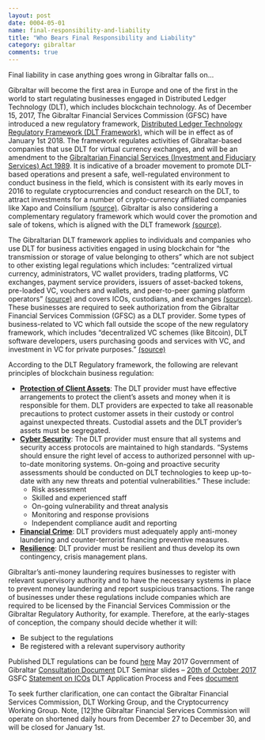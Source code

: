 ```yaml
---
layout: post
date: 0004-05-01
name: final-responsibility-and-liability
title: "Who Bears Final Responsibility and Liability"
category: gibraltar
comments: true
---
```


Final liability in case anything goes wrong in Gibraltar falls on...

Gibraltar will become the first area in Europe and one of the first in the world to start regulating businesses engaged in Distributed Ledger Technology (DLT), which includes blockchain technology. As of December 15, 2017, The Gibraltar Financial Services Commission (GFSC) have introduced a new regulatory framework, [Distributed Ledger Technology Regulatory Framework (DLT Framework)](http://www.gfsc.gi/dlt), which will be in effect as of January 1st 2018. The framework regulates activities of Gibraltar-based companies that use DLT for virtual currency exchanges, and will be an amendment to the [Gibraltarian Financial Services (Investment and Fiduciary Services) Act 1989](http://www.gibraltarlaws.gov.gi/articles/1989-47o.pdf). It is indicative of a broader movement to promote DLT-based operations and present a safe, well-regulated environment to conduct business in the field, which is consistent with its early moves in 2016 to regulate cryptocurrencies and conduct research on the DLT, to attract investments for a number of crypto-currency affiliated companies like Xapo and Coinsilium [(source)](http://www.nomoretax.eu/gibraltar-legal-framework-cryptocurrency/). Gibraltar is also considering a complementary regulatory framework which would cover the promotion and sale of tokens, which is aligned with the DLT framework [(source)](https://www.fintechlawblog.com/2017/10/gibraltar-issues-statement-on-initial-coin-offerings/).
 
The Gibraltarian DLT framework applies to individuals and companies who use DLT for business activities engaged in using blockchain for “the transmission or storage of value belonging to others” which are not subject to other existing legal regulations which includes: “centralized virtual currency, administrators, VC wallet providers, trading platforms, VC exchanges, payment service providers, issuers of asset-backed tokens, pre-loaded VC, vouchers and wallets, and peer-to-peer gaming platform operators” [(source)](http://www.nomoretax.eu/gibraltar-legal-framework-cryptocurrency/) and covers ICOs, custodians, and exchanges [(source)](https://bitlegal.io/2017/05/09/gibraltar-issues-new-blockchain-regulations/). These businesses are required to seek authorization from the Gibraltar Financial Services Commission (GFSC) as a DLT provider. Some types of business-related to VC which fall outside the scope of the new regulatory framework, which includes “decentralized VC schemes (like Bitcoin), DLT software developers, users purchasing goods and services with VC, and investment in VC for private purposes.” [(source)](http://www.nomoretax.eu/gibraltar-legal-framework-cryptocurrency/)
 
According to the DLT Regulatory framework, the following are relevant principles of blockchain business regulation:
* **[Protection of Client Assets](http://www.gfsc.gi/dlt)**: The DLT provider must have effective arrangements to protect the client’s assets and money when it is responsible for them. DLT providers are expected to take all reasonable precautions to protect customer assets in their custody or control against unexpected threats. Custodial assets and the DLT provider’s assets must be segregated.
* **[Cyber Security](http://www.gfsc.gi/dlt)**: The DLT provider must ensure that all systems and security access protocols are maintained to high standards. “Systems should ensure the right level of access to authorized personnel with up-to-date monitoring systems. On-going and proactive security assessments should be conducted on DLT technologies to keep up-to-date with any new threats and potential vulnerabilities.” These include:
  * Risk assessment
  * Skilled and experienced staff
  * On-going vulnerability and threat analysis
  * Monitoring and response provisions
  * Independent compliance audit and reporting
* **[Financial Crime](http://www.gfsc.gi/dlt)**: DLT providers must adequately apply anti-money laundering and counter-terrorist financing preventive measures.
* **[Resilience](http://www.gfsc.gi/dlt)**: DLT provider must be resilient and thus develop its own contingency, crisis management plans.
 
Gibraltar’s anti-money laundering requires businesses to register with relevant supervisory authority and to have the necessary systems in place to prevent money laundering and report suspicious transactions. The range of businesses under these regulations include companies which are required to be licensed by the Financial Services Commission or the Gibraltar Regulatory Authority, for example. Therefore, at the early-stages of conception, the company should decide whether it will:
* Be subject to the regulations
* Be registered with a relevant supervisory authority
 
Published DLT regulations can be found [here](http://www.gfsc.gi/uploads/DLT%20regulations%20121017%20(2).pdf)
May 2017 Government of Gibraltar [Consultation Document](http://chronicle.gi/2017/12/gibraltar-publishes-dlt-guidance-notes/)
DLT Seminar slides – [20th of October 2017](http://www.gfsc.gi/uploads/DLT%20Turning%20Vision%20into%20Reality%2020%20October%202017.pdf)
GSFC [Statement on ICOs](http://www.gfsc.gi/news/statement-on-initial-coin-offerings-250)
DLT Application Process and Fees [document](http://www.gfsc.gi/uploads/DLT%20Application%20Process%20and%20Fee%20Structure%20Public.pdf)
 
To seek further clarification, one can contact the Gibraltar Financial Services Commission, DLT Working Group, and the Cryptocurrency Working Group. Note, [12]the Gibraltar Financial Services Commission will operate on shortened daily hours from December 27 to December 30, and will be closed for January 1st.
